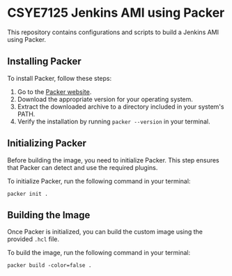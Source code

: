 # CSYE7125 Jenkins AMI using Packer

This repository contains configurations and scripts to build a Jenkins AMI using Packer.

## Installing Packer

To install Packer, follow these steps:

1. Go to the [Packer website](https://www.packer.io/downloads).
2. Download the appropriate version for your operating system.
3. Extract the downloaded archive to a directory included in your system's PATH.
4. Verify the installation by running `packer --version` in your terminal.

## Initializing Packer

Before building the image, you need to initialize Packer. This step ensures that Packer can detect and use the required plugins.

To initialize Packer, run the following command in your terminal:

    packer init .

## Building the Image

Once Packer is initialized, you can build the custom image using the provided `.hcl` file.

To build the image, run the following command in your terminal:

    packer build -color=false .
